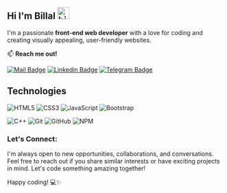 ## Hi I'm Billal <img src="https://user-images.githubusercontent.com/1303154/88677602-1635ba80-d120-11ea-84d8-d263ba5fc3c0.gif" width="28px" height="28px" alt="hi">

<!-- 🚀 Check out my New Portfolio [billalbenz.com](https://billalbenz.com) -->

I'm a passionate **front-end web developer** with a love for coding and creating visually appealing, user-friendly websites.

:mailbox: **Reach me out!**

 [![Mail Badge](https://img.shields.io/badge/-billalben252-c0392b?style=flat&labelColor=c0392b&logo=gmail&logoColor=white)](mailto:billalben252@gmail.com)
 [![Linkedin Badge](https://img.shields.io/badge/-BillalBenzazoua-0e76a8?style=flat&labelColor=0e76a8&logo=linkedin&logoColor=white)](https://www.linkedin.com/in/billal-benzazoua/)
 [![Telegram Badge](https://img.shields.io/badge/-%40BillalBenzazoua-blue?style=flat&logo=telegram)](https://t.me/BillalBenzazoua)


<!-- - 🔭 I’m currently working on improving my proficiency in front-end technologies.
- 🌱 I’m currently learning about new frameworks and exploring advanced JavaScript concepts.
- 👯 I’m looking to collaborate on on open-source projects related to web development.
- 🤔 I’m looking for help with ...
- 💬 Ask me about front-end design principles, responsive web development, or my favorite coding projects. -->

## Technologies

<!-- ![React](https://img.shields.io/badge/react-%2320232a.svg?style=for-the-badge&logo=react&logoColor=%2361DAFB) -->
![HTML5](https://img.shields.io/badge/html5-%23E34F26.svg?style=for-the-badge&logo=html5&logoColor=white)
![CSS3](https://img.shields.io/badge/css3-%231572B6.svg?style=for-the-badge&logo=css3&logoColor=white)
![JavaScript](https://img.shields.io/badge/javascript-%23323330.svg?style=for-the-badge&logo=javascript&logoColor=%23F7DF1E)
![Bootstrap](https://img.shields.io/badge/bootstrap-%238511FA.svg?style=for-the-badge&logo=bootstrap&logoColor=white)
<!-- ![TailwindCSS](https://img.shields.io/badge/tailwindcss-%2338B2AC.svg?style=for-the-badge&logo=tailwind-css&logoColor=white) -->
<!-- ![SASS](https://img.shields.io/badge/SASS-hotpink.svg?style=for-the-badge&logo=SASS&logoColor=white) -->
<!-- ![TypeScript](https://img.shields.io/badge/typescript-%23007ACC.svg?style=for-the-badge&logo=typescript&logoColor=white) -->

![C++](https://img.shields.io/badge/c++-%2300599C.svg?style=for-the-badge&logo=c%2B%2B&logoColor=white)
![Git](https://img.shields.io/badge/git-%23F05033.svg?style=for-the-badge&logo=git&logoColor=white)
![GitHub](https://img.shields.io/badge/github-%23121011.svg?style=for-the-badge&logo=github&logoColor=white)
![NPM](https://img.shields.io/badge/NPM-%23CB3837.svg?style=for-the-badge&logo=npm&logoColor=white)


### Let's Connect:

I'm always open to new opportunities, collaborations, and conversations. Feel free to reach out if you share similar interests or have exciting projects in mind. Let's code something amazing together!

Happy coding! 💻✨
